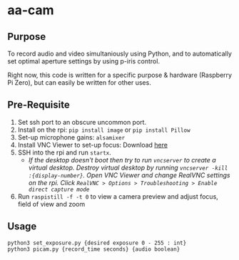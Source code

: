 # aa-cam

## Purpose

To record audio and video simultaniously using Python, and to automatically set optimal aperture settings by using p-iris control.  

Right now, this code is written for a specific purpose & hardware (Raspberry Pi Zero), but can easily be written for other uses.

## Pre-Requisite

1. Set ssh port to an obscure uncommon port.
2. Install on the rpi: `pip install image` or `pip install Pillow`
3. Set-up microphone gains: `alsamixer`
4. Install VNC Viewer to set-up focus: Download [here](https://www.realvnc.com/en/connect/download/viewer/)
5. SSH into the rpi and run `startx`.   
    - _If the desktop doesn't boot then try to run `vncserver` to create a virtual desktop. Destroy virtual desktop by running `vncserver -kill :{display-number}`. Open VNC Viewer and change RealVNC settings on the rpi. Click `RealVNC > Options > Troubleshooting > Enable direct capture mode`_
8. Run `raspistill -f -t 0` to view a camera preview and adjust focus, field of view and zoom

## Usage

```
python3 set_exposure.py {desired exposure 0 - 255 : int}
python3 picam.py {record_time seconds} {audio boolean}
```


